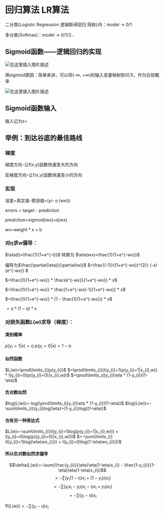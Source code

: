 # 回归算法 LR算法

二分类(Logistic Regression 逻辑斯谛回归 简称LR)：model -> 0/1

多分类(Softmax)：model -> 0/1/2...

## Sigmoid函数——逻辑回归的实现

![在这里插入图片描述](https://img-blog.csdnimg.cn/20200628180453581.png?x-oss-process=image/watermark,type_ZmFuZ3poZW5naGVpdGk,shadow_10,text_aHR0cHM6Ly9ibG9nLmNzZG4ubmV0L0FsYmVydExpYW5nenQ=,size_16,color_FFFFFF,t_70)

用sigmoid原因：简单来讲，可以将(-∞, +∞)的输入变量映射到(0,1)，作为后验概率

![在这里插入图片描述](https://img-blog.csdnimg.cn/20200629104201740.png?x-oss-process=image/watermark,type_ZmFuZ3poZW5naGVpdGk,shadow_10,text_aHR0cHM6Ly9ibG9nLmNzZG4ubmV0L0FsYmVydExpYW5nenQ=,size_16,color_FFFFFF,t_70)

## Sigmoid函数输入

输入记为z=


## 举例：到达谷底的最佳路线

### 梯度

梯度方向-让f(x,y)函数快速变大的方向

反梯度方向-让f(x,y)函数快速变小的方向

### 实现

误差=真实值-预测值=(yi- 𝜂 (wxi))

errors = target - prediction

prediction=sigmoid(wx)=𝜂(wx)

wx=weight * x + b

### 对$\eta$求w偏导：
$\eta(t)=\frac{1}{1+e^{-t}}$ 转换为 $\eta(wx)=\frac{1}{1+e^{-wx}}$

偏导为$\frac{\partial(\eta)}{\partial(w)}$ $=\frac{(-1)}{(1+e^{-wx})^{2}} *(-x)*(e^{-wx}) $

$=\frac{1}{1+e^{-wx}} * \frac{e^{-wx}}{1+e^{-wx}} * x$

$=\frac{1}{1+e^{-wx}} * \frac{1+e^{-wx}-1}{1+e^{-wx}} * x$

$=\frac{1}{1+e^{-wx}} * (1 - \frac{1}{1+e^{-wx}}) * x$

$=\eta * (1-\eta) * x$

### 对损失函数$L(w)$求导（梯度）：

#### 类别概率
$p(y_{i}=1|x)=\eta$
$p(y_{i}=0|x)=1-\eta$

#### 似然函数
$L(w)=\prod\limits_{i}p(y_{i})$
$=\prod\limits_{i}(I(y_{i}=1)p(y_{i}=1|x_{i},w)) * I(y_{i}=0)p((y_{i}=0)|x_{i},w))$
$=\prod\limits_{i}y_{i}\eta * (1-y_{i})(1-\eta)$

#### 负对数似然
$log(L(w))=-log(\prod\limits_{i}y_{i}\eta * (1-y_{i})(1-\eta))$
$log(L(w))=-\sum\limits_{i}(y_{i}log(\eta)+(1-y_{i})log((1-\eta))$
 
#### 也有另一种表达式

$L(w)=-\sum\limits_{i}(I(y_{i}=1)log(p(y_{i}=1|x_{i},w))) + I(y_{i}=0)log(p((y_{i}=0)|x_{i},w)))$
$=-\sum\limits_{i}(I(y_{i}=1)log(\eta(wx_{i})) + I(y_{i}=0)log(1-\eta(wx_{i})))$

#### 所以负对数似然求偏导

$$\delta(L(w))=-\sum(\frac{y_{i}}{\eta}\eta(1-\eta)x_{i} - \frac{1-y_{i}}{1-\eta}\eta(1-\eta)x_{i})$$
$$=-\sum(y_{i}(1-\eta)x_{i}+(1-y_{i})\eta x_{i})$$
$$=-\sum(y_{i}x_{i}-y_{i}\eta  x_{i}-\eta x_{i}+y_{i}\eta x_{i})$$
$$=-\sum(y_{i}-\eta) x_{i}$$

$\nabla(L(w))=-\sum(y_{i}-\eta) x_{i}$


